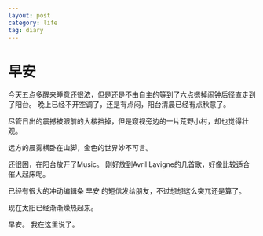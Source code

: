 ```yaml
---
layout: post
category: life
tag: diary
---
```


早安
===

今天五点多醒来睡意还很浓，但是还是不由自主的等到了六点摁掉闹钟后径直走到了阳台。
晚上已经不开空调了，还是有点闷，阳台清晨已经有点秋意了。

尽管日出的震撼被眼前的大楼挡掉，但是窥视旁边的一片荒野小村，却也觉得壮观。

远方的晨雾横卧在山脚，金色的世界妙不可言。

还很困，在阳台放开了Music。
刚好放到Avril Lavigne的几首歌，好像比较适合催人起床呢。

已经有很大的冲动编辑条 早安 的短信发给朋友，不过想想这么突兀还是算了。

现在太阳已经渐渐燥热起来。

早安。
我在这里说了。
